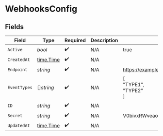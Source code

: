 # WebhooksConfig


## Fields

| Field                                     | Type                                      | Required                                  | Description                               | Example                                   |
| ----------------------------------------- | ----------------------------------------- | ----------------------------------------- | ----------------------------------------- | ----------------------------------------- |
| `Active`                                  | *bool*                                    | :heavy_check_mark:                        | N/A                                       | true                                      |
| `CreatedAt`                               | [time.Time](https://pkg.go.dev/time#Time) | :heavy_check_mark:                        | N/A                                       |                                           |
| `Endpoint`                                | *string*                                  | :heavy_check_mark:                        | N/A                                       | https://example.com                       |
| `EventTypes`                              | []*string*                                | :heavy_check_mark:                        | N/A                                       | [<br/>"TYPE1",<br/>"TYPE2"<br/>]          |
| `ID`                                      | *string*                                  | :heavy_check_mark:                        | N/A                                       |                                           |
| `Secret`                                  | *string*                                  | :heavy_check_mark:                        | N/A                                       | V0bivxRWveaoz08afqjU6Ko/jwO0Cb+3          |
| `UpdatedAt`                               | [time.Time](https://pkg.go.dev/time#Time) | :heavy_check_mark:                        | N/A                                       |                                           |